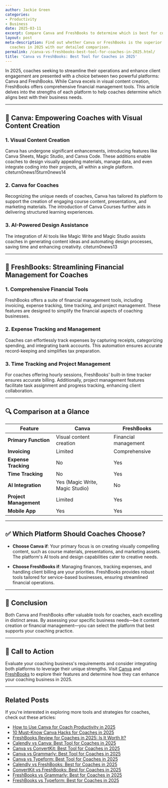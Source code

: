 ```yaml
---
author: Jackie Green
categories:
- Productivity
- Business
date: 2025-03-11
excerpt: Compare Canva and FreshBooks to determine which is best for coaches in 2025.
layout: post
meta-description: Find out whether Canva or FreshBooks is the superior choice for
  coaches in 2025 with our detailed comparison.
permalink: /canva-vs-freshbooks-best-tool-for-coaches-in-2025.html/
title: 'Canva vs FreshBooks: Best Tool for Coaches in 2025'
---
```


In 2025, coaches seeking to streamline their operations and enhance client engagement are presented with a choice between two powerful platforms: Canva and FreshBooks. While Canva excels in visual content creation, FreshBooks offers comprehensive financial management tools. This article delves into the strengths of each platform to help coaches determine which aligns best with their business needs.

---

## 🎨 Canva: Empowering Coaches with Visual Content Creation

### **1. Visual Content Creation**

Canva has undergone significant enhancements, introducing features like Canva Sheets, Magic Studio, and Canva Code. These additions enable coaches to design visually appealing materials, manage data, and even integrate coding into their projects, all within a single platform. citeturn0news15turn0news14

### **2. Canva for Coaches**

Recognizing the unique needs of coaches, Canva has tailored its platform to support the creation of engaging course content, presentations, and marketing materials. The introduction of Canva Courses further aids in delivering structured learning experiences. 

### **3. AI-Powered Design Assistance**

The integration of AI tools like Magic Write and Magic Studio assists coaches in generating content ideas and automating design processes, saving time and enhancing creativity. citeturn0news13

---

## 💼 FreshBooks: Streamlining Financial Management for Coaches

### **1. Comprehensive Financial Tools**

FreshBooks offers a suite of financial management tools, including invoicing, expense tracking, time tracking, and project management. These features are designed to simplify the financial aspects of coaching businesses. 

### **2. Expense Tracking and Management**

Coaches can effortlessly track expenses by capturing receipts, categorizing spending, and integrating bank accounts. This automation ensures accurate record-keeping and simplifies tax preparation. 

### **3. Time Tracking and Project Management**

For coaches offering hourly sessions, FreshBooks' built-in time tracker ensures accurate billing. Additionally, project management features facilitate task assignment and progress tracking, enhancing client collaboration. 

---

## 🔍 Comparison at a Glance

| Feature                  | Canva                                         | FreshBooks                                     |
|--------------------------|-----------------------------------------------|------------------------------------------------|
| **Primary Function**     | Visual content creation                       | Financial management                           |
| **Invoicing**            | Limited                                       | Comprehensive                                  |
| **Expense Tracking**     | No                                            | Yes                                            |
| **Time Tracking**        | No                                            | Yes                                            |
| **AI Integration**       | Yes (Magic Write, Magic Studio)               | No                                             |
| **Project Management**   | Limited                                       | Yes                                            |
| **Mobile App**           | Yes                                           | Yes                                            |

---

## ✅ Which Platform Should Coaches Choose?

- **Choose Canva if**: Your primary focus is on creating visually compelling content, such as course materials, presentations, and marketing assets. The platform's AI tools and design capabilities cater to creative needs.

- **Choose FreshBooks if**: Managing finances, tracking expenses, and handling client billing are your priorities. FreshBooks provides robust tools tailored for service-based businesses, ensuring streamlined financial operations.

---

## 🏁 Conclusion

Both Canva and FreshBooks offer valuable tools for coaches, each excelling in distinct areas. By assessing your specific business needs—be it content creation or financial management—you can select the platform that best supports your coaching practice.

---

## 📢 Call to Action

Evaluate your coaching business's requirements and consider integrating both platforms to leverage their unique strengths. Visit [Canva](https://www.canva.com) and [FreshBooks](https://www.freshbooks.com) to explore their features and determine how they can enhance your coaching business in 2025.

---

## Related Posts
If you're interested in exploring more tools and strategies for coaches, check out these articles:
- [How to Use Canva for Coach Productivity in 2025](/how-to-use-canva-for-coach-productivity-in-2025.html/)
- [10 Must-Know Canva Hacks for Coaches in 2025](/10-must-know-canva-hacks-for-coaches-in-2025.html/)
- [FreshBooks Review for Coaches in 2025: Is It Worth It?](/freshbooks-review-for-coaches-in-2025-is-it-worth-it.html/)
- [Calendly vs Canva: Best Tool for Coaches in 2025](/calendly-vs-canva-best-tool-for-coaches-in-2025.html/)
- [Canva vs ConvertKit: Best Tool for Coaches in 2025](/canva-vs-convertkit-best-tool-for-coaches-in-2025.html/)
- [Canva vs Grammarly: Best Tool for Coaches in 2025](/canva-vs-grammarly-best-tool-for-coaches-in-2025.html/)
- [Canva vs Typeform: Best Tool for Coaches in 2025](/canva-vs-typeform-best-tool-for-coaches-in-2025.html/)
- [Calendly vs FreshBooks: Best for Coaches in 2025](/calendly-vs-freshbooks-best-for-coaches-in-2025.html/)
- [ConvertKit vs FreshBooks: Best for Coaches in 2025](/convertkit-vs-freshbooks-best-for-coaches-in-2025.html/)
- [FreshBooks vs Grammarly: Best for Coaches in 2025](/freshbooks-vs-grammarly-best-for-coaches-in-2025.html/)
- [FreshBooks vs Typeform: Best for Coaches in 2025](/freshbooks-vs-typeform-best-for-coaches-in-2025.html/)
